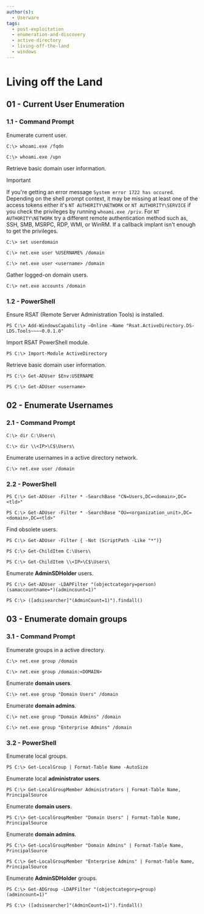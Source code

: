 ```yaml
---
author(s):
  - Userware
tags:
  - post-exploitation
  - enumeration-and-discovery
  - active-directory
  - living-off-the-land
  - windows
---
```

# Living off the Land

## 01 - Current User Enumeration

### 1.1 - Command Prompt

Enumerate current user.

```
C:\> whoami.exe /fqdn

C:\> whoami.exe /upn
```

Retrieve basic domain user information.

> [!IMPORTANT]
> If you're getting an error message `System error 1722 has occured`. Depending on the shell prompt context, it may be missing at least one of the access tokens either it's `NT AUTHORITY\NETWORK` or `NT AUTHORITY\SERVICE` if you check the privileges by running `whoami.exe /priv`. For `NT AUTHORITY\NETWORK` try a different remote authentication method such as, SSH, SMB, MSRPC, RDP, WMI, or WinRM. If a callback implant isn't enough to get the privileges.

```
C:\> set userdomain

C:\> net.exe user %USERNAME% /domain

C:\> net.exe user <username> /domain
```

Gather logged-on domain users.

```
C:\> net.exe accounts /domain
```

### 1.2 - PowerShell

Ensure RSAT (Remote Server Administration Tools) is installed.

```
PS C:\> Add-WindowsCapability –Online –Name "Rsat.ActiveDirectory.DS-LDS.Tools~~~~0.0.1.0"
```

Import RSAT PowerShell module.

```
PS C:\> Import-Module ActiveDirectory
```

Retrieve basic domain user information.

```
PS C:\> Get-ADUser $Env:USERNAME

PS C:\> Get-ADUser <username>
```

## 02 - Enumerate Usernames

### 2.1 - Command Prompt

```
C:\> dir C:\Users\

C:\> dir \\<IP>\C$\Users\
```

Enumerate usernames in a active directory network.

```
C:\> net.exe user /domain
```

### 2.2 - PowerShell

```
PS C:\> Get-ADUser -Filter * -SearchBase "CN=Users,DC=<domain>,DC=<tld>"

PS C:\> Get-ADUser -Filter * -SearchBase "OU=<organization_unit>,DC=<domain>,DC=<tld>"
```

Find obsolete users.

```
PS C:\> Get-ADUser -Filter { -Not (ScriptPath -Like "*")}

PS C:\> Get-ChildItem C:\Users\

PS C:\> Get-ChildItem \\<IP>\C$\Users\
```

Enumerate **AdminSDHolder** users.

```
PS C:\> Get-ADUser -LDAPFilter "(objectcategory=person)(samaccountname=*)(admincount=1)"

PS C:\> ([adsisearcher]"(AdminCount=1)").findall()
```

## 03 - Enumerate domain groups

### 3.1 - Command Prompt

Enumerate groups in a active directory.

```
C:\> net.exe group /domain

C:\> net.exe group /domain:<DOMAIN>
```

Enumerate **domain users**.

```
C:\> net.exe group "Domain Users" /domain
```

Enumerate **domain admins**.

```
C:\> net.exe group "Domain Admins" /domain

C:\> net.exe group "Enterprise Admins" /domain
```

### 3.2 - PowerShell

Enumerate local groups.

```
PS C:\> Get-LocalGroup | Format-Table Name -AutoSize
```

Enumerate local **administrator users**.

```
PS C:\> Get-LocalGroupMember Administrators | Format-Table Name, PrincipalSource
```

Enumerate **domain users**.

```
PS C:\> Get-LocalGroupMember "Domain Users" | Format-Table Name, PrincipalSource
```

Enumerate **domain admins**.

```
PS C:\> Get-LocalGroupMember "Domain Admins" | Format-Table Name, PrincipalSource

PS C:\> Get-LocalGroupMember "Enterprise Admins" | Format-Table Name, PrincipalSource
```

Enumerate **AdminSDHolder** groups.

```
PS C:\> Get-ADGroup -LDAPFilter "(objectcategory=group) (admincount=1)"

PS C:\> ([adsisearcher]"(AdminCount=1)").findall()
```